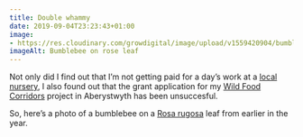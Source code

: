 ```yaml
---
title: Double whammy
date: 2019-09-04T23:23:43+01:00
image: 
- https://res.cloudinary.com/growdigital/image/upload/v1559420904/bumblebee-CD96686B.jpg
imageAlt: Bumblebee on rose leaf
---
```


Not only did I find out that I’m not getting paid for a day’s work at a [local nursery](https://farmyardnurseries.co.uk), I also found out that the grant application for my [Wild Food Corridors](https://www.forestgarden.wales/blog/wild-food-corridors/) project in Aberystwyth has been unsuccesful.

So, here’s a photo of a bumblebee on a [Rosa rugosa](https://pfaf.org/user/plant.aspx?LatinName=Rosa+rugosa) leaf from earlier in the year.
